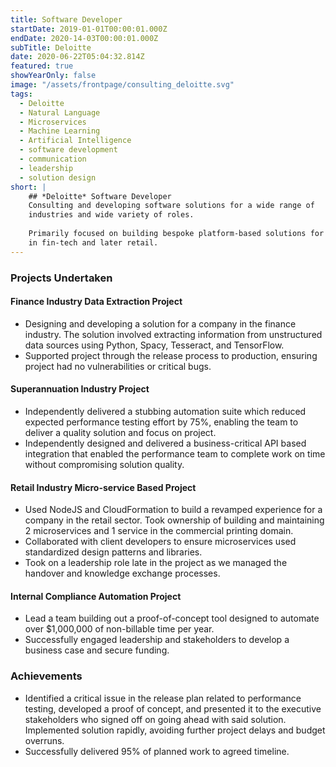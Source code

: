 ```yaml
---
title: Software Developer
startDate: 2019-01-01T00:00:01.000Z
endDate: 2020-14-03T00:00:01.000Z
subTitle: Deloitte
date: 2020-06-22T05:04:32.814Z
featured: true
showYearOnly: false
image: "/assets/frontpage/consulting_deloitte.svg"
tags:
  - Deloitte
  - Natural Language
  - Microservices
  - Machine Learning
  - Artificial Intelligence
  - software development
  - communication
  - leadership
  - solution design 
short: |
    ## *Deloitte* Software Developer
    Consulting and developing software solutions for a wide range of
    industries and wide variety of roles.
    
    Primarily focused on building bespoke platform-based solutions for customers
    in fin-tech and later retail.
---
```

### Projects Undertaken

#### Finance Industry Data Extraction Project
* Designing and developing a solution for a company in the finance industry. The solution involved extracting information from unstructured data sources using Python, Spacy, Tesseract, and TensorFlow. 
* Supported project through the release process to production, ensuring project had no vulnerabilities or critical bugs.

#### Superannuation Industry Project
* Independently delivered a stubbing automation suite which reduced expected performance testing effort by 75%, enabling the team to deliver a quality solution and focus on project.
* Independently designed and delivered a business-critical API based integration that enabled the performance team to complete work on time without compromising solution quality.

#### **Retail Industry Micro-service Based Project** 
* Used NodeJS and CloudFormation to build a revamped experience for a company in the retail sector. Took ownership of building and maintaining 2 microservices and 1 service in the commercial printing domain. 
* Collaborated with client developers to ensure microservices used standardized design patterns and libraries.
* Took on a leadership role late in the project as we managed the handover and knowledge exchange processes.

#### **Internal Compliance Automation Project**
* Lead a team building out a proof-of-concept tool designed to automate over $1,000,000 of non-billable time per year.
* Successfully engaged leadership and stakeholders to develop a business case and secure funding.

### Achievements
* Identified a critical issue in the release plan related to performance testing, developed a proof of concept, and presented it to the executive stakeholders who signed off on going ahead with said solution. Implemented solution rapidly, avoiding further project delays and budget overruns.
* Successfully delivered 95% of planned work to agreed timeline.
